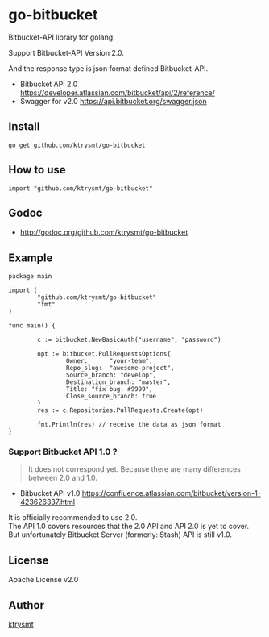# go-bitbucket

Bitbucket-API library for golang.

Support Bitbucket-API Version 2.0. 

And the response type is json format defined Bitbucket-API.

- Bitbucket API 2.0 <https://developer.atlassian.com/bitbucket/api/2/reference/>
- Swagger for v2.0 <https://api.bitbucket.org/swagger.json>

## Install

```
go get github.com/ktrysmt/go-bitbucket
```

## How to use

```
import "github.com/ktrysmt/go-bitbucket"
```

## Godoc

- <http://godoc.org/github.com/ktrysmt/go-bitbucket>


## Example

```
package main

import (
        "github.com/ktrysmt/go-bitbucket" 
        "fmt"
)

func main() {

        c := bitbucket.NewBasicAuth("username", "password")

        opt := bitbucket.PullRequestsOptions{
                Owner:      "your-team",
                Repo_slug:  "awesome-project",
                Source_branch: "develop",
                Destination_branch: "master",
                Title: "fix bug. #9999",
                Close_source_branch: true
        }
        res := c.Repositories.PullRequests.Create(opt)

        fmt.Println(res) // receive the data as json format
}
```

### Support Bitbucket API 1.0 ?

> It does not correspond yet. Because there are many differences between 2.0 and 1.0.

- Bitbucket API v1.0 <https://confluence.atlassian.com/bitbucket/version-1-423626337.html>

It is officially recommended to use 2.0.  
The API 1.0 covers resources that the 2.0 API and API 2.0 is yet to cover.  
But unfortunately Bitbucket Server (formerly: Stash) API is still v1.0. 

## License

Apache License v2.0

## Author

[ktrysmt](https://github.com/ktrysmt)
